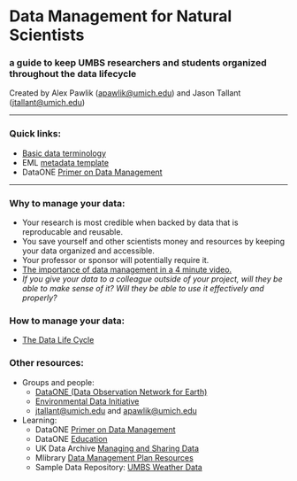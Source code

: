 # Data Management for Natural Scientists
### a guide to keep UMBS researchers and students organized throughout the data lifecycle
Created by Alex Pawlik (apawlik@umich.edu) and Jason Tallant (jtallant@umich.edu)
   
-----------
### Quick links:
- [Basic data terminology](terms.md)
- EML [metadata template](https://github.com/EDIorg/MetadataTemplates)
- DataONE [Primer on Data Management](https://old.dataone.org/sites/all/documents/DataONE_BP_Primer_020212.pdf)

-----------
### Why to manage your data:
- Your research is most credible when backed by data that is reproducable and reusable.
- You save yourself and other scientists money and resources by keeping your data organized and accessible.
- Your professor or sponsor will potentially require it.
- [The importance of data management in a 4 minute video.](https://www.youtube.com/watch?v=N2zK3sAtr-4)
- *If you give your data to a colleague outside of your project, will they be able to make sense of it? Will they be able to use it effectively and properly?*


### How to manage your data:
- [The Data Life Cycle](lifecycle.md)


### Other resources:
- Groups and people:
   - [DataONE (Data Observation Network for Earth)](https://www.dataone.org/)
   - [Environmental Data Initiative](https://environmentaldatainitiative.org)
   - jtallant@umich.edu and apawlik@umich.edu
- Learning:
   - DataONE [Primer on Data Management](https://old.dataone.org/sites/all/documents/DataONE_BP_Primer_020212.pdf)
   - DataONE [Education](https://dataoneorg.github.io/Education/#)
   - UK Data Archive [Managing and Sharing Data](https://ukdataservice.ac.uk/media/622417/managingsharing.pdf)
   - Mlibrary [Data Management Plan Resources](https://guides.lib.umich.edu/engin-dmp)
   - Sample Data Repository: [UMBS Weather Data](https://portal.edirepository.org/nis/mapbrowse?scope=edi&identifier=549)



<!-- how much of this can be incorporated into an R notebook? -->
<!-- give a sample directory structure? -->


